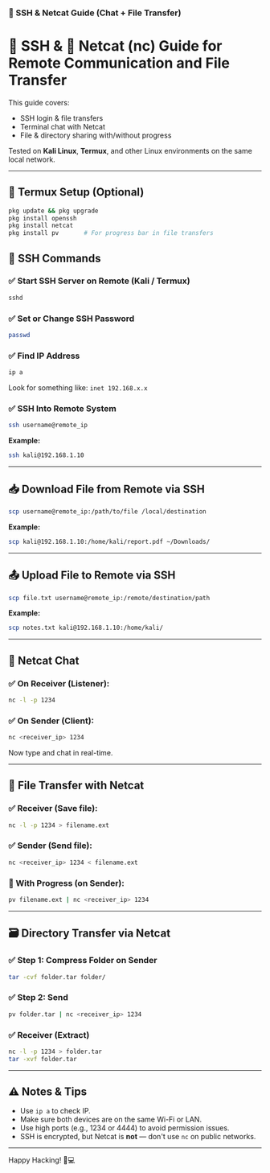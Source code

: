 
### 📄 SSH & Netcat Guide (Chat + File Transfer)


# 🔐 SSH & 📡 Netcat (nc) Guide for Remote Communication and File Transfer

This guide covers:
- SSH login & file transfers
- Terminal chat with Netcat
- File & directory sharing with/without progress

Tested on **Kali Linux**, **Termux**, and other Linux environments on the same local network.

---

## 🧩 Termux Setup (Optional)

```bash
pkg update && pkg upgrade
pkg install openssh
pkg install netcat
pkg install pv       # For progress bar in file transfers
````



## 🔑 SSH Commands

### ✅ Start SSH Server on Remote (Kali / Termux)

```bash
sshd
```

### ✅ Set or Change SSH Password

```bash
passwd
```

### ✅ Find IP Address

```bash
ip a
```

Look for something like: `inet 192.168.x.x`

### ✅ SSH Into Remote System

```bash
ssh username@remote_ip
```

**Example:**

```bash
ssh kali@192.168.1.10
```

---

## 📥 Download File from Remote via SSH

```bash
scp username@remote_ip:/path/to/file /local/destination
```

**Example:**

```bash
scp kali@192.168.1.10:/home/kali/report.pdf ~/Downloads/
```

---

## 📤 Upload File to Remote via SSH

```bash
scp file.txt username@remote_ip:/remote/destination/path
```

**Example:**

```bash
scp notes.txt kali@192.168.1.10:/home/kali/
```

---

## 📡 Netcat Chat

### ✅ On Receiver (Listener):

```bash
nc -l -p 1234
```

### ✅ On Sender (Client):

```bash
nc <receiver_ip> 1234
```

Now type and chat in real-time.

---

## 📁 File Transfer with Netcat

### ✅ Receiver (Save file):

```bash
nc -l -p 1234 > filename.ext
```

### ✅ Sender (Send file):

```bash
nc <receiver_ip> 1234 < filename.ext
```

### 🔄 With Progress (on Sender):

```bash
pv filename.ext | nc <receiver_ip> 1234
```

---

## 🗃️ Directory Transfer via Netcat

### ✅ Step 1: Compress Folder on Sender

```bash
tar -cvf folder.tar folder/
```

### ✅ Step 2: Send

```bash
pv folder.tar | nc <receiver_ip> 1234
```

### ✅ Receiver (Extract)

```bash
nc -l -p 1234 > folder.tar
tar -xvf folder.tar
```

---

## ⚠️ Notes & Tips

* Use `ip a` to check IP.
* Make sure both devices are on the same Wi-Fi or LAN.
* Use high ports (e.g., 1234 or 4444) to avoid permission issues.
* SSH is encrypted, but Netcat is **not** — don't use `nc` on public networks.

---

Happy Hacking! 🐙💻
